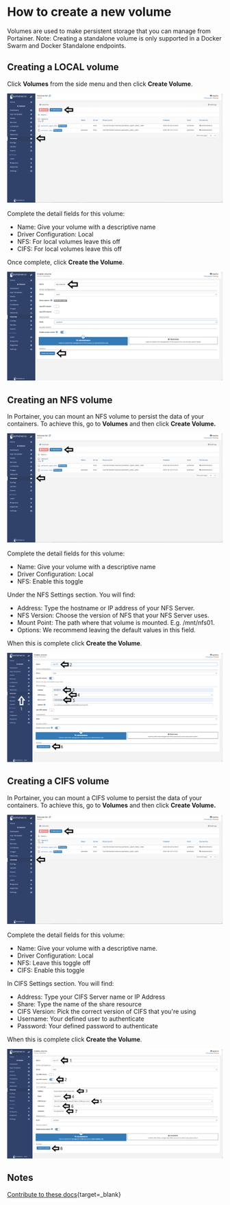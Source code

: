# How to create a new volume

Volumes are used to make persistent storage that you can manage from Portainer. 
Note: Creating a standalone volume is only supported in a Docker Swarm and Docker Standalone endpoints.

## Creating a LOCAL volume

Click <b>Volumes</b> from the side menu and then click <b>Create Volume</b>.

![volumes](assets/create_1.png)

Complete the detail fields for this volume:

* Name: Give your volume with a descriptive name
* Driver Configuration: Local
* NFS: For local volumes leave this off
* CIFS: For local volumes leave this off

Once complete, click <b>Create the Volume</b>.

![volumes](assets/create_2.png)

## Creating an NFS volume

In Portainer, you can mount an NFS volume to persist the data of your containers. To achieve this, go to <b>Volumes</b> and then click <b>Create Volume.</b>

![volumes](assets/create_1.png)

Complete the detail fields for this volume:

* Name: Give your volume with a descriptive name
* Driver Configuration: Local
* NFS: Enable this toggle

Under the NFS Settings section. You will find:

* Address: Type the hostname or IP address of your NFS Server.
* NFS Version: Choose the version of NFS that your NFS Server uses.
* Mount Point: The path where that volume is mounted. E.g. /mnt/nfs01.
* Options: We recommend leaving the default values in this field.

When this is complete click <b>Create the Volume</b>.

![volumes](assets/create_4.png)

## Creating a CIFS volume

In Portainer, you can mount a CIFS volume to persist the data of your containers. To achieve this, go to <b>Volumes</b> and then click <b>Create Volume.</b>

![volumes](assets/create_1.png)

Complete the detail fields for this volume:

* Name: Give your volume with a descriptive name.
* Driver Configuration: Local
* NFS: Leave this toggle off
* CIFS: Enable this toggle

In CIFS Settings section. You will find:

* Address: Type your CIFS Server name or IP Address
* Share: Type the name of the share resource
* CIFS Version: Pick the correct version of CIFS that you're using
* Username: Your defined user to authenticate
* Password: Your defined password to authenticate

When this is complete click <b>Create the Volume</b>.

![volumes](assets/create_5.png)

## Notes

[Contribute to these docs](https://github.com/portainer/portainer-docs/blob/master/contributing.md){target=_blank}